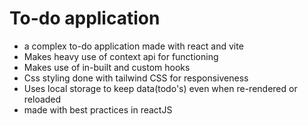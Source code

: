 <h1> To-do application </h1>
<ul>
  <li>a complex to-do application made with react and vite</li>
  <li>Makes heavy use of context api for functioning</li>
  <li>Makes use of in-built and custom hooks  </li>
  <li>Css styling done with tailwind CSS for responsiveness</li>
  <li>Uses local storage to keep data(todo's) even when re-rendered or reloaded</li>
  <li>made with best practices in reactJS</li>
</ul>


